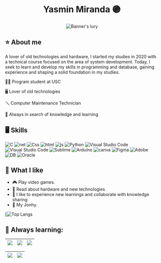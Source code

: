 <h1 align="center">Yasmin Miranda 🟣</h1>

<p align="center">
  <img src="https://github.com/Ypissulaw/Ypissulaw/assets/129447508/c8b56246-e402-4937-b2e9-0f61758bf303" alt="Banner's Iury"/>
</p>

## ⭐️ About me
A lover of old technologies and hardware, I started my studies in 2020 with a technical course focused on the area of system development. Today, I seek to learn and develop my skills in programming and database, gaining experience and shaping a solid foundation in my studies.

👩‍💻 Program student at USC

🖥️ Lover of old technologies

🪛 Computer Maintenance Technician

🚀 Always in search of knowledge and learning

## 🖥️ Skills
![C](https://img.shields.io/badge/C%23-239120?style=for-the-badge&logo=csharp&logoColor=white)
![net](https://img.shields.io/badge/.NET-512BD4?style=for-the-badge&logo=dotnet&logoColor=white)
![Css](https://img.shields.io/badge/CSS3-1572B6?style=for-the-badge&logo=css3&logoColor=white)
![html](https://img.shields.io/badge/HTML5-E34F26?style=for-the-badge&logo=html5&logoColor=white)
![js](https://img.shields.io/badge/JavaScript-323330?style=for-the-badge&logo=javascript&logoColor=F7DF1E)
![Python](https://img.shields.io/badge/Python-3776AB?style=for-the-badge&logo=python&logoColor=white)
![Visual Studio Code](https://img.shields.io/badge/Visual_Studio-5C2D91?style=for-the-badge&logo=visual%20studio&logoColor=white)
![Visual Studio Code](https://img.shields.io/badge/VSCode-0078D4?style=for-the-badge&logo=visual%20studio%20code&logoColor=white)
![Sublime](https://img.shields.io/badge/sublime_text-%23575757.svg?&style=for-the-badge&logo=sublime-text&logoColor=important)
![Arduino](https://img.shields.io/badge/Arduino_IDE-00979D?style=for-the-badge&logo=arduino&logoColor=white)
![canva](https://img.shields.io/badge/Canva-%2300C4CC.svg?&style=for-the-badge&logo=Canva&logoColor=white)
![Figma](https://img.shields.io/badge/Figma-F24E1E?style=for-the-badge&logo=figma&logoColor=white)
![Adobe](https://img.shields.io/badge/Adobe%20Photoshop-31A8FF?style=for-the-badge&logo=Adobe%20Photoshop&logoColor=black)
![DB](https://img.shields.io/badge/MySQL-005C84?style=for-the-badge&logo=mysql&logoColor=white)
![Oracle](https://img.shields.io/badge/Oracle-F80000?style=for-the-badge&logo=Oracle&logoColor=white)


## 💜 What I like
- 🎮 Play video games.
- 📖 Read about hardware and new technologies
- 🤗 I like to experience new learnings and collaborate with knowledge sharing
- 🐶 My Jonhy.

[![Top Langs](https://github-readme-stats.vercel.app/api/top-langs/?username=Ypissulaw&layout=compact&theme=radical)


<!-- END -->

## 🔷 Always learning:
| ![](http://github-profile-summary-cards.vercel.app/api/cards/stats?username=Ypissulaw&theme=tokyonight) | ![](http://github-profile-summary-cards.vercel.app/api/cards/repos-per-language?username=ypissulaw&hide=Html&theme=tokyonight) | ![](http://github-profile-summary-cards.vercel.app/api/cards/most-commit-language?username=ypissulaw&theme=tokyonight) |
| :-: | :-: | :-: |

| ![](http://github-profile-summary-cards.vercel.app/api/cards/profile-details?username=ypissulaw&theme=tokyonight) | ![](https://github-readme-streak-stats.herokuapp.com/?user=ypissulaw&theme=tokyonight&hide_border=true&date_format=M%20j%5B%2C%20Y%5D&background=1A1B27&stroke=35AFA3&ring=BF91F3&fire=BF91F3&currStreakNum=BF91F3&sideNums=BF91F3&currStreakLabel=BF91F3&sideLabels=BF91F3&dates=35AFA3) |
| :-: | :-: |
